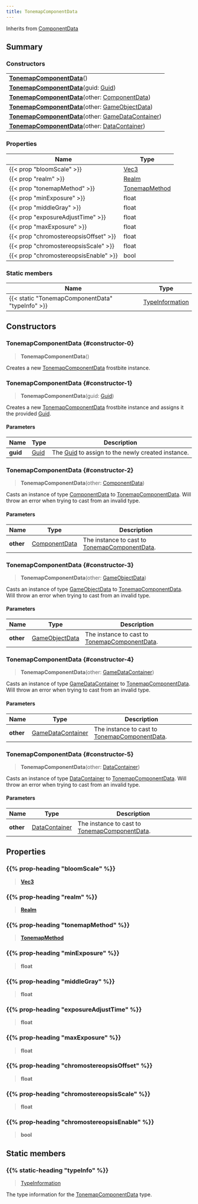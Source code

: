 ```yaml
---
title: TonemapComponentData
---
```


Inherits from 
[ComponentData](/vext/ref/fb/componentdata)

## Summary
### Constructors
| |
| ----------- |
| **[TonemapComponentData](#constructor-0)**() |
| **[TonemapComponentData](#constructor-1)**(guid: [Guid](/vext/ref/shared/class/guid)) |
| **[TonemapComponentData](#constructor-2)**(other: [ComponentData](/vext/ref/fb/componentdata)) |
| **[TonemapComponentData](#constructor-3)**(other: [GameObjectData](/vext/ref/fb/gameobjectdata)) |
| **[TonemapComponentData](#constructor-4)**(other: [GameDataContainer](/vext/ref/fb/gamedatacontainer)) |
| **[TonemapComponentData](#constructor-5)**(other: [DataContainer](/vext/ref/shared/class/datacontainer)) |

### Properties
| Name | Type |
| ---- | ---- |
| {{< prop "bloomScale" >}} | [Vec3](/vext/ref/shared/class/vec3) |
| {{< prop "realm" >}} | [Realm](/vext/ref/fb/realm) |
| {{< prop "tonemapMethod" >}} | [TonemapMethod](/vext/ref/fb/tonemapmethod) |
| {{< prop "minExposure" >}} | float |
| {{< prop "middleGray" >}} | float |
| {{< prop "exposureAdjustTime" >}} | float |
| {{< prop "maxExposure" >}} | float |
| {{< prop "chromostereopsisOffset" >}} | float |
| {{< prop "chromostereopsisScale" >}} | float |
| {{< prop "chromostereopsisEnable" >}} | bool |

### Static members
| Name | Type |
| ---- | ---- |
| {{< static "TonemapComponentData" "typeInfo" >}} | [TypeInformation](/vext/ref/shared/class/typeinformation) |

## Constructors
### TonemapComponentData {#constructor-0}
> **TonemapComponentData**()

Creates a new [TonemapComponentData](/vext/ref/fb/tonemapcomponentdata) frostbite instance.

### TonemapComponentData {#constructor-1}
> **TonemapComponentData**(guid: [Guid](/vext/ref/shared/class/guid))

Creates a new [TonemapComponentData](/vext/ref/fb/tonemapcomponentdata) frostbite instance and assigns it the provided [Guid](/vext/ref/shared/class/guid).

#### Parameters
| Name | Type | Description |
| ---- | ---- | ----------- |
| **guid** | [Guid](/vext/ref/shared/class/guid) | The [Guid](/vext/ref/shared/class/guid) to assign to the newly created instance. |

### TonemapComponentData {#constructor-2}
> **TonemapComponentData**(other: [ComponentData](/vext/ref/fb/componentdata))

Casts an instance of type [ComponentData](/vext/ref/fb/componentdata) to [TonemapComponentData](/vext/ref/fb/tonemapcomponentdata). Will throw an error when trying to cast from an invalid type.

#### Parameters
| Name | Type | Description |
| ---- | ---- | ----------- |
| **other** | [ComponentData](/vext/ref/fb/componentdata) | The instance to cast to [TonemapComponentData](/vext/ref/fb/tonemapcomponentdata). |

### TonemapComponentData {#constructor-3}
> **TonemapComponentData**(other: [GameObjectData](/vext/ref/fb/gameobjectdata))

Casts an instance of type [GameObjectData](/vext/ref/fb/gameobjectdata) to [TonemapComponentData](/vext/ref/fb/tonemapcomponentdata). Will throw an error when trying to cast from an invalid type.

#### Parameters
| Name | Type | Description |
| ---- | ---- | ----------- |
| **other** | [GameObjectData](/vext/ref/fb/gameobjectdata) | The instance to cast to [TonemapComponentData](/vext/ref/fb/tonemapcomponentdata). |

### TonemapComponentData {#constructor-4}
> **TonemapComponentData**(other: [GameDataContainer](/vext/ref/fb/gamedatacontainer))

Casts an instance of type [GameDataContainer](/vext/ref/fb/gamedatacontainer) to [TonemapComponentData](/vext/ref/fb/tonemapcomponentdata). Will throw an error when trying to cast from an invalid type.

#### Parameters
| Name | Type | Description |
| ---- | ---- | ----------- |
| **other** | [GameDataContainer](/vext/ref/fb/gamedatacontainer) | The instance to cast to [TonemapComponentData](/vext/ref/fb/tonemapcomponentdata). |

### TonemapComponentData {#constructor-5}
> **TonemapComponentData**(other: [DataContainer](/vext/ref/shared/class/datacontainer))

Casts an instance of type [DataContainer](/vext/ref/shared/class/datacontainer) to [TonemapComponentData](/vext/ref/fb/tonemapcomponentdata). Will throw an error when trying to cast from an invalid type.

#### Parameters
| Name | Type | Description |
| ---- | ---- | ----------- |
| **other** | [DataContainer](/vext/ref/shared/class/datacontainer) | The instance to cast to [TonemapComponentData](/vext/ref/fb/tonemapcomponentdata). |

## Properties
### {{% prop-heading "bloomScale" %}}
> **[Vec3](/vext/ref/shared/class/vec3)**

### {{% prop-heading "realm" %}}
> **[Realm](/vext/ref/fb/realm)**

### {{% prop-heading "tonemapMethod" %}}
> **[TonemapMethod](/vext/ref/fb/tonemapmethod)**

### {{% prop-heading "minExposure" %}}
> **float**

### {{% prop-heading "middleGray" %}}
> **float**

### {{% prop-heading "exposureAdjustTime" %}}
> **float**

### {{% prop-heading "maxExposure" %}}
> **float**

### {{% prop-heading "chromostereopsisOffset" %}}
> **float**

### {{% prop-heading "chromostereopsisScale" %}}
> **float**

### {{% prop-heading "chromostereopsisEnable" %}}
> **bool**

## Static members
### {{% static-heading "typeInfo" %}}
> [TypeInformation](/vext/ref/shared/class/typeinformation)

The type information for the [TonemapComponentData](/vext/ref/fb/tonemapcomponentdata) type.

